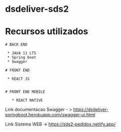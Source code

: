 # dsdeliver-sds2

# Recursos utilizados 

    # BACK END

     * JAVA 11 LTS
     * Spring boot
     * Swagger
  
    # FRONT END
  
     * REACT JS
   
   
    # FRONT END MOBILE
   
       * REACT NATIVE
   
   
   Link documentacao Swagger - > https://dsdeliver-springboot.herokuapp.com/swagger-ui.html
    
   Link Sistema WEB -> https://sds2-pedidos.netlify.app/
  
